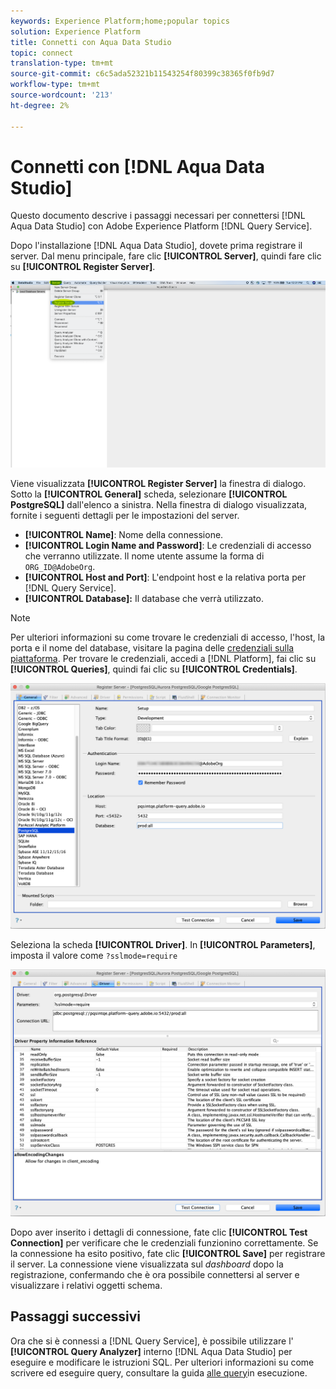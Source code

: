 ```yaml
---
keywords: Experience Platform;home;popular topics
solution: Experience Platform
title: Connetti con Aqua Data Studio
topic: connect
translation-type: tm+mt
source-git-commit: c6c5ada52321b11543254f80399c38365f0fb9d7
workflow-type: tm+mt
source-wordcount: '213'
ht-degree: 2%

---
```



# Connetti con [!DNL Aqua Data Studio]

Questo documento descrive i passaggi necessari per connettersi [!DNL Aqua Data Studio] con Adobe Experience Platform [!DNL Query Service].

Dopo l&#39;installazione [!DNL Aqua Data Studio], dovete prima registrare il server. Dal menu principale, fare clic **[!UICONTROL Server]**, quindi fare clic su **[!UICONTROL Register Server]**.

![](../images/clients/aqua-data-studio/register-server.png)

Viene visualizzata **[!UICONTROL Register Server]** la finestra di dialogo. Sotto la **[!UICONTROL General]** scheda, selezionare **[!UICONTROL PostgreSQL]** dall&#39;elenco a sinistra. Nella finestra di dialogo visualizzata, fornite i seguenti dettagli per le impostazioni del server.

- **[!UICONTROL Name]**: Nome della connessione.
- **[!UICONTROL Login Name and Password]**: Le credenziali di accesso che verranno utilizzate. Il nome utente assume la forma di `ORG_ID@AdobeOrg`.
- **[!UICONTROL Host and Port]**: L&#39;endpoint host e la relativa porta per [!DNL Query Service].
- **[!UICONTROL Database]:** Il database che verrà utilizzato.

>[!NOTE]
>
>Per ulteriori informazioni su come trovare le credenziali di accesso, l&#39;host, la porta e il nome del database, visitare la pagina delle [credenziali sulla piattaforma](https://platform.adobe.com/query/configuration). Per trovare le credenziali, accedi a [!DNL Platform], fai clic su **[!UICONTROL Queries]**, quindi fai clic su **[!UICONTROL Credentials]**.

![](../images/clients/aqua-data-studio/register-server-general-tab.png)

Seleziona la scheda **[!UICONTROL Driver]**. In **[!UICONTROL Parameters]**, imposta il valore come `?sslmode=require`

![](../images/clients/aqua-data-studio/register-server-driver-tab.png)

Dopo aver inserito i dettagli di connessione, fate clic **[!UICONTROL Test Connection]** per verificare che le credenziali funzionino correttamente. Se la connessione ha esito positivo, fate clic **[!UICONTROL Save]** per registrare il server. La connessione viene visualizzata sul *dashboard* dopo la registrazione, confermando che è ora possibile connettersi al server e visualizzare i relativi oggetti schema.

## Passaggi successivi

Ora che si è connessi a [!DNL Query Service], è possibile utilizzare l&#39; **[!UICONTROL Query Analyzer]** interno [!DNL Aqua Data Studio] per eseguire e modificare le istruzioni SQL. Per ulteriori informazioni su come scrivere ed eseguire query, consultare la guida [alle query](../creating-queries/creating-queries.md)in esecuzione.